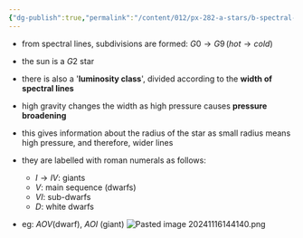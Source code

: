 ```yaml
---
{"dg-publish":true,"permalink":"/content/012/px-282-a-stars/b-spectral-classification/px-282-b3-spectral-lines-and-classes/","created":"2024-11-25T10:50:32.000+00:00","updated":"2024-11-26T09:34:07.330+00:00"}
---
```


- from spectral lines, subdivisions are formed: $G0 \to G9\, (hot\to cold)$
- the sun is a $G2$ star

- there is also a '**luminosity class**', divided according to the **width of spectral lines**
- high gravity changes the width as high pressure causes **pressure broadening**
- this gives information about the radius of the star as small radius means high pressure, and therefore, wider lines
- they are labelled with roman numerals as follows:
	- $I\to IV:$ giants
	- $V:$ main sequence (dwarfs)
	- $VI:$ sub-dwarfs
	- $D:$ white dwarfs
- eg: $AOV$(dwarf), $AOI$ (giant)
![Pasted image 20241116144140.png](/img/user/pics/Pasted%20image%2020241116144140.png)